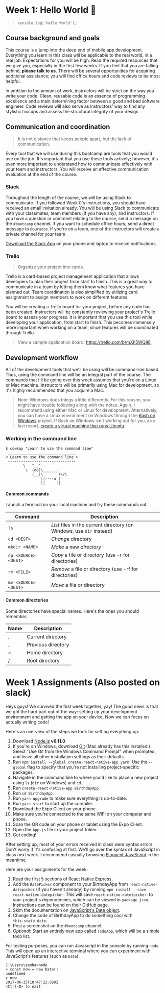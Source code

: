 # Week 1: Hello World :wave:
 > `console.log('Hello World');`

## Course background and goals

This course is a jump into the deep end of mobile app development.
Everything you learn in this class will be applicable to the real world,
in a real job. Expectations for you will be high. Read the required
resources that we give you, especially in the first few weeks. If you
feel that you are falling behind, **please talk to us**. There will be
several opportunities for acquiring additional assistance; you will find
office hours and code reviews to be most helpful.

In addition to the amount of work, instructors will be strict on the way
you write your code. Clean, reusable code is an essence of programming
excellence and a main determining factor between a good and bad software
engineer. Code reviews will also serve as instructors' way to find any
stylistic hiccups and assess the structural integrity of your design.


## Communication and coordination
 > It is not distance that keeps people apart, but the lack of communication.

Every tool that we will use during this bootcamp are tools that you would
use on the job. It's important that you use these tools actively; however,
it's even more important to understand how to communicate effectively with
your team and instructors. You will receive an effective communication
evaluation at the end of the course.


### Slack

Throughout the length of the course, we will be using Slack to communicate.
If you followed Week 0's instructions, you should have received an email
invitation already. You will be using Slack to communicate with your classmates,
team members (if you have any), and instructors. If you have a question or
comment relating to the course, send a message on the `#bootcamp` channel. If
you want to schedule office hours, send a direct message to `@puradox`. If
you're on a team, one of the instructors will create a private channel for your
team.

[Download the Slack App](https://slack.com/get) on your phone and laptop to
receive notifications.


### Trello
 > Organize your project into cards.

Trello is a card-based project management application that allows developers
to plan their project from start to finish. This is a great way to communicate
in a team by letting them know what features you have planned out. Team
coordination is also simplified by utilizing card assignment to assign members
to work on different features.

You will be creating a Trello board for your project, before any code has been
created. Instructors will be constantly reviewing your project's Trello board
to assess your progress. It is important that you use this tool while developing
your application, from start to finish. This becomes immensely more important
when working on a team, since features will be coordinated through Trello.

 > View a sample application board: https://trello.com/b/mXh5WQ9E


## Development workflow

All of the development tools that we'll be using will be command-line based.
Thus, using the command line will be an integral part of the course. The commands
that I'll be going over this week assumes that you're on a Linux or Mac machine.
Instructors will be primarily using Mac for development, so it's highly
recommended that you acquire a Mac.

 > Note: Windows does things a little differently. For this reason, you might have
 trouble following along with the notes. Again, I recommend using either Mac or
 Linux for development. Alternatively, you can have a Linux environment on Windows
 through the [Bash on Windows](https://msdn.microsoft.com/en-us/commandline/wsl/about)
 project. If Bash on Windows isn't working out for you, as a last resort,
 [create a virtual machine that runs Ubuntu](https://linus.nci.nih.gov/bdge/installUbuntu.html).

### Working in the command line
```
$ cowsay "Learn to use the command line"
 _______________________________
< Learn to use the command line >
 -------------------------------
        \   ^__^
         \  (oo)\_______
            (__)\       )\/\
                ||----w |
                ||     ||
```

#### Common commands

Launch a terminal on your local machine and try these commands out.

Command                        | Description
------------------------------ | -----------
`ls`                           | *List* files in the current directory (on Windows, use `dir` instead)
`cd <DEST>`                    | *Change* directory
`mkdir <NAME>`                 | *Make* a new *directory*
`cp <SOURCE> <DEST>`           | *Copy* a file or directory (use -r for directories)
`rm <FILE>`                    | *Remove* a file or directory (use -rf for directories)
`mv <SOURCE> <DEST>`           | *Move* a file or directory


#### Common directories

Some directories have special names. Here's the ones you should remember.

Name | Description
---- | -----------
.    | Current directory
..   | Previous directory
~    | Home directory
/    | Root directory

# Week 1 Assignments (Also posted on slack)

Heys guys! We survived the first week together, yay! The good news is that we got
the hard part out of the way: setting up your development environment and getting
the app on your device. Now we can focus on actually writing code!

Here's an overview of the steps we took for setting everything up:
1. Download [Node.js](https://nodejs.org/) **v6.11.0**.
2. If you're on Windows, download [Git](https://git-scm.com/) (Mac already has
this installed.) Select "Use Git from the Windows Command Prompt" when prompted,
and leave all other installation settings as their defaults.
3. Run `npm install --global create-react-native-app yarn`. Use the `--global`
flag to specify that you're not installing project-specific packages.
4. Navigate in the command line to where you'd like to place a new project using
`ls` (`dir` on Windows) and `cd`.
5. Run `create-react-native-app BirthdayApp`.
6. Run `cd BirthdayApp`.
7. Run `yarn upgrade` to make sure everything is up-to-date.
8. Run `yarn start` to start up the compiler.
9. Download the Expo Client on your phone.
10. Make sure you're connected to the same WiFi on your computer and phone.
11. Scan the QR code on your phone or tablet using the Expo Client.
12. Open the `App.js` file in your project folder.
13. Get coding!

After setting up, most of your errors received in class were syntax errors.
Don't worry if it's confusing at first. We'll go over the syntax of
JavaScript in class next week. I recommend casually browsing
[Eloquent JavaScript](https://http://eloquentjavascript.net/) in the
meantime.

Here are your assignments for the week:
1. Read the first 5 sections of [React Native Express](https://www.reactnativeexpress.com/).
2. Add the `DatePicker` component to your BirthdayApp from
`react-native-datepicker` (if you haven't already) by running `npm install
--save react-native-datepicker`. This will save `react-native-datetpicker`.
to your project's dependencies, which can be viewed in `package.json`.
Instructions can be found on [their GitHub page](https://github.com/xgfe/react-native-datepicker).
3. Skim the documentation on [JavaScript's Date object](https://developer.mozilla.org/en-US/docs/Web/JavaScript/Reference/Global_Objects/Date).
4. Change the code of BirthdayApp to do something cool with
`this.state.date`.
5. Post a screenshot on the `#bootcamp` channel.
6. *Optional:* Start an entirely new app called `TodoApp`, which will
be a simple todo list.

For testing purposes, you can run Javascript in the console by running
`node`. This will open up an interactive terminal where you can
experiment with JavaScript's features (such as `Date`).

```
C:\Users\samba>node
> const now = new Date()
undefined
> now
2017-06-25T18:47:22.099Z
<Ctrl-D> to exit
```
